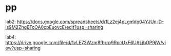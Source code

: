 # pp
lab2: https://docs.google.com/spreadsheets/d/1Lz2ej4pLgmVp04YJUn-D-is9M2ZhgBTcOA0cpEuovcE/edit?usp=sharing

lab4: https://drive.google.com/file/d/1vLE73Wzm8fbrrp9RpcUxF6UALjbOP9jW/view?usp=sharing
